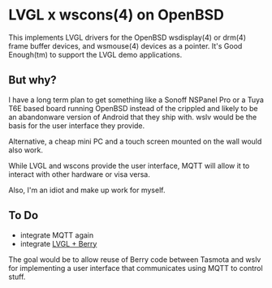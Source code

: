 # LVGL x wscons(4) on OpenBSD

This implements LVGL drivers for the OpenBSD wsdisplay(4) or drm(4)
frame buffer devices, and wsmouse(4) devices as a pointer. It's
Good Enough(tm) to support the LVGL demo applications.

## But why?

I have a long term plan to get something like a Sonoff NSPanel Pro
or a Tuya T6E based board running OpenBSD instead of the crippled
and likely to be an abandonware version of Android that they ship
with. wslv would be the basis for the user interface they provide.

Alternative, a cheap mini PC and a touch screen mounted on the wall
would also work.

While LVGL and wscons provide the user interface, MQTT will allow
it to interact with other hardware or visa versa.

Also, I'm an idiot and make up work for myself.

## To Do

- integrate MQTT again
- integrate [LVGL + Berry](https://github.com/lvgl/lv_binding_berry)

The goal would be to allow reuse of Berry code between Tasmota and
wslv for implementing a user interface that communicates using MQTT
to control stuff.
